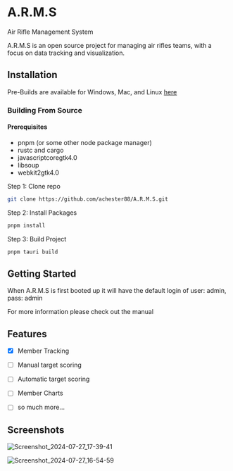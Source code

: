 # A.R.M.S

Air Rifle Management System

A.R.M.S is an open source project for managing air rifles teams, with a focus on data tracking and visualization.

## Installation

Pre-Builds are available for Windows, Mac, and Linux [here](https://github.com/achester88/A.R.M.S/releases)


### Building From Source
#### Prerequisites
- pnpm (or some other node package manager)
- rustc and cargo
- javascriptcoregtk4.0
- libsoup
- webkit2gtk4.0

Step 1: Clone repo
```bash
git clone https://github.com/achester88/A.R.M.S.git
```

Step 2: Install Packages
```bash
pnpm install
```

Step 3: Build Project
```bash
pnpm tauri build
```

## Getting Started

When A.R.M.S is first booted up it will have the default login of user: admin, pass: admin

For more information please check out the manual

## Features
- [x] Member Tracking
- [ ] Manual target scoring
- [ ] Automatic target scoring
- [ ] Member Charts
- [ ] so much more...


## Screenshots

![Screenshot_2024-07-27_17-39-41](https://github.com/user-attachments/assets/a08db419-9df1-4e0e-b26a-51b957ee3cfa)

![Screenshot_2024-07-27_16-54-59](https://github.com/user-attachments/assets/01dd3b1b-b8ce-4799-b887-39528b9bf91f)
